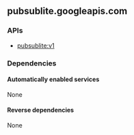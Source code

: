 ## pubsublite.googleapis.com

### APIs

* [ pubsublite:v1 ]( https://pubsublite.googleapis.com/$discovery/rest?version=v1 )

### Dependencies

#### Automatically enabled services

None

#### Reverse dependencies

None
